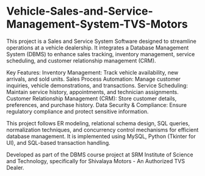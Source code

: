 # Vehicle-Sales-and-Service-Management-System-TVS-Motors

This project is a Sales and Service System Software designed to streamline operations at a vehicle dealership. It integrates a Database Management System (DBMS) to enhance sales tracking, inventory management, service scheduling, and customer relationship management (CRM).

Key Features:
Inventory Management: Track vehicle availability, new arrivals, and sold units.
Sales Process Automation: Manage customer inquiries, vehicle demonstrations, and transactions.
Service Scheduling: Maintain service history, appointments, and technician assignments.
Customer Relationship Management (CRM): Store customer details, preferences, and purchase history.
Data Security & Compliance: Ensure regulatory compliance and protect sensitive information.

This project follows ER modeling, relational schema design, SQL queries, normalization techniques, and concurrency control mechanisms for efficient database management. It is implemented using MySQL, Python (Tkinter for UI), and SQL-based transaction handling.

Developed as part of the DBMS course project at SRM Institute of Science and Technology, specifically for Shivalaya Motors - An Authorized TVS Dealer.


